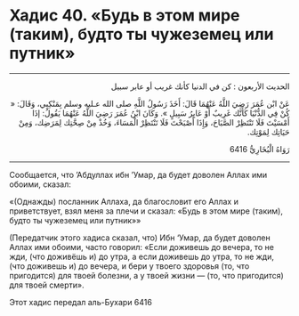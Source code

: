 <h1 class="hadith-header">Хадис 40. «Будь в этом мире (таким), будто ты чужеземец или путник» </h1>

<hr>

<p class="arabic-text" dir="rtl">
الحديث الأربعون :
كن في الدنيا كأنك غريب أو عابر سبيل
</p>

<p class="arabic-text" dir="rtl">
عَنْ ابْن عُمَرَ رَضِيَ اللَّهُ عَنْهُمَا قَالَ:
أَخَذَ رَسُولُ اللَّهِ صلى الله عـليه وسلم بِمَنْكِبِي، وَقَالَ: « كُنْ فِي الدُّنْيَا كَأَنَّك غَرِيبٌ أَوْ عَابِرُ سَبِيلٍ ».
وَكَانَ ابْنُ عُمَرَ رَضِيَ اللَّهُ عَنْهُمَا يَقُولُ: إذَا أَمْسَيْتَ فَلَا تَنْتَظِرْ الصَّبَاحَ، وَإِذَا أَصْبَحْتَ فَلَا تَنْتَظِرْ الْمَسَاءَ، وَخُذْ مِنْ صِحَّتِك لِمَرَضِك، وَمِنْ حَيَاتِك لِمَوْتِك. 
</p>

<p class="arabic-subtext" dir="rtl">
رَوَاهُ الْبُخَارِيُّ 6416
</p>

<hr>

<p class="russian-text">
Сообщается, что ’Абдуллах ибн ’Умар, да будет доволен Аллах ими обоими, сказал: 
</p>

<p class="russian-text">
«(Однажды) посланник Аллаха, да благословит его Аллах и приветствует, взял меня за плечи и сказал: «Будь в этом мире (таким), будто ты чужеземец или путник»» 
</p>

<p class="russian-text">
(Передатчик этого хадиса сказал, что) Ибн ‘Умар, да будет доволен Аллах ими обоими, часто говорил: «Если доживешь до вечера, то не жди, (что доживёшь и) до утра, а если доживешь до утра, то не жди, (что доживешь и) до вечера, и бери у твоего здоровья (то, что пригодится) для твоей болезни, а у твоей жизни — (то, что пригодится) для твоей смерти».
</p>

<p class="russian-subtext">
Этот хадис передал аль-Бухари 6416
</p>